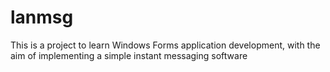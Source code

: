# lanmsg
This is a project to learn Windows Forms application development, with the aim of implementing a simple instant messaging software
